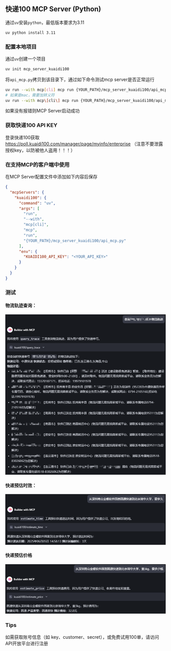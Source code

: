 ## 快递100 MCP Server (Python)
通过`uv`安装`python`，最低版本要求为3.11

```bash
uv python install 3.11
```

### 配置本地项目
通过`uv`创建一个项目

```bash
uv init mcp_server_kuaidi100
```

将`api_mcp.py`拷贝到该目录下，通过如下命令测试mcp server是否正常运行

```bash
uv run --with mcp[cli] mcp run {YOUR_PATH}/mcp_server_kuaidi100/api_mcp.py
# 如果是mac，需要加转义符
uv run --with mcp\[cli\] mcp run {YOUR_PATH}/mcp_server_kuaidi100/api_mcp.py
```

如果没有报错则MCP Server启动成功

### 获取快递100 API KEY
登录快递100获取 https://poll.kuaidi100.com/manager/page/myinfo/enterprise （注意不要泄露授权key，以防被他人盗用！！！）

### 在支持MCP的客户端中使用
在MCP Server配置文件中添加如下内容后保存

```json
{
  "mcpServers": {
    "kuaidi100": {
      "command": "uv",
      "args": [
        "run",
        "--with",
        "mcp[cli]",
        "mcp",
        "run",
        "{YOUR_PATH}/mcp_server_kuaidi100/api_mcp.py"
      ],
      "env": {
        "KUAIDI100_API_KEY": "<YOUR_API_KEY>"
      }
    }
  }
}
```

### 测试

#### 物流轨迹查询：
![trae_test_queryTrace.png](../../../../image/trae_test_queryTrace.png)
#### 快递预估时效：
![trae_test_estimateTime.png](../../../../image/trae_test_estimateTime.png)
#### 快递预估价格
![trae_test_estimatePrice.png](../../../../image/trae_test_estimatePrice.png)

### Tips
如需获取账号信息（如 key、customer、secret），或免费试用100单，请访问API开放平台进行注册